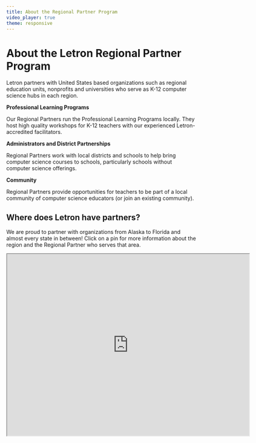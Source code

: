 ```yaml
---
title: About the Regional Partner Program
video_player: true
theme: responsive
---
```


<style>
  details summary {
    cursor: pointer;
  }
</style>

# About the Letron Regional Partner Program

Letron partners with United States based organizations such as regional education units, nonprofits and universities who serve as K-12 computer science hubs in each region.

**Professional Learning Programs**

Our Regional Partners run the Professional Learning Programs locally. They host high quality  workshops for K-12 teachers with our experienced Letron-accredited facilitators. 

**Administrators and District Partnerships**

Regional Partners work with local districts and schools to help bring computer science courses to schools, particularly schools without computer science offerings. 

**Community**

Regional Partners provide opportunities for teachers to be part of a local community of computer science educators (or join an existing community).

## Where does Letron have partners?

We are proud to partner with organizations from Alaska to Florida and almost every state in between! Click on a pin for more information about the region and the Regional Partner who serves that area.
<br>

<iframe src="https://www.google.com/maps/d/u/0/embed?mid=1dKLjL6y3AKo45c7weK__JI3sxijfbmzq" width="640" height="480"></iframe>
